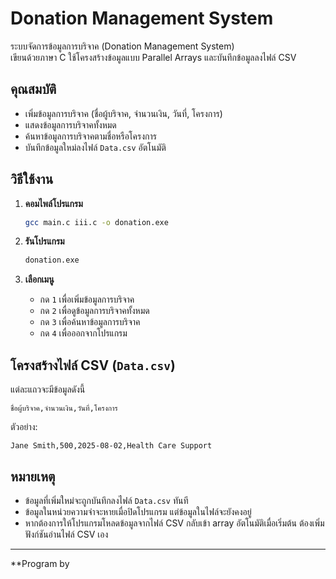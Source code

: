 # Donation Management System

ระบบจัดการข้อมูลการบริจาค (Donation Management System)  
เขียนด้วยภาษา C ใช้โครงสร้างข้อมูลแบบ Parallel Arrays และบันทึกข้อมูลลงไฟล์ CSV

## คุณสมบัติ

- เพิ่มข้อมูลการบริจาค (ชื่อผู้บริจาค, จำนวนเงิน, วันที่, โครงการ)
- แสดงข้อมูลการบริจาคทั้งหมด
- ค้นหาข้อมูลการบริจาคตามชื่อหรือโครงการ
- บันทึกข้อมูลใหม่ลงไฟล์ `Data.csv` อัตโนมัติ

## วิธีใช้งาน

1. **คอมไพล์โปรแกรม**
    ```sh
    gcc main.c iii.c -o donation.exe
    ```

2. **รันโปรแกรม**
    ```sh
    donation.exe
    ```

3. **เลือกเมนู**
    - กด `1` เพื่อเพิ่มข้อมูลการบริจาค
    - กด `2` เพื่อดูข้อมูลการบริจาคทั้งหมด
    - กด `3` เพื่อค้นหาข้อมูลการบริจาค
    - กด `4` เพื่อออกจากโปรแกรม

## โครงสร้างไฟล์ CSV (`Data.csv`)

แต่ละแถวจะมีข้อมูลดังนี้  
```
ชื่อผู้บริจาค,จำนวนเงิน,วันที่,โครงการ
```
ตัวอย่าง:
```
Jane Smith,500,2025-08-02,Health Care Support
```

## หมายเหตุ

- ข้อมูลที่เพิ่มใหม่จะถูกบันทึกลงไฟล์ `Data.csv` ทันที
- ข้อมูลในหน่วยความจำจะหายเมื่อปิดโปรแกรม แต่ข้อมูลในไฟล์จะยังคงอยู่
- หากต้องการให้โปรแกรมโหลดข้อมูลจากไฟล์ CSV กลับเข้า array อัตโนมัติเมื่อเริ่มต้น ต้องเพิ่มฟังก์ชันอ่านไฟล์ CSV เอง

---

**Program by
